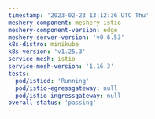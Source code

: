 ```yaml
---
timestamp: '2023-02-23 13:12:36 UTC Thu'
meshery-component: meshery-istio
meshery-component-version: edge
meshery-server-version: 'v0.6.53'
k8s-distro: minikube
k8s-version: 'v1.25.3'
service-mesh: istio
service-mesh-version: '1.16.3'
tests:
  pod/istiod: 'Running'
  pod/istio-egressgateway: null
  pod/istio-ingressgateway: null
overall-status: 'passing'
---
```


